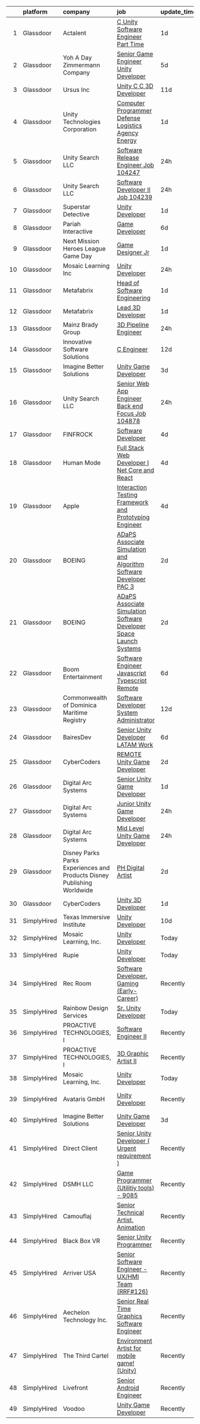 

|    | platform    | company                                                                  | job                                                                                                                                                                                                                                                                                                                                                                                                                                                                                                                                                                                                                                                                                                                                                                                                                                                                                                                                                                                                                                                                                                                                                                                                                                                                                                                                                                                                          | update_time   | location                |
|---:|:------------|:-------------------------------------------------------------------------|:-------------------------------------------------------------------------------------------------------------------------------------------------------------------------------------------------------------------------------------------------------------------------------------------------------------------------------------------------------------------------------------------------------------------------------------------------------------------------------------------------------------------------------------------------------------------------------------------------------------------------------------------------------------------------------------------------------------------------------------------------------------------------------------------------------------------------------------------------------------------------------------------------------------------------------------------------------------------------------------------------------------------------------------------------------------------------------------------------------------------------------------------------------------------------------------------------------------------------------------------------------------------------------------------------------------------------------------------------------------------------------------------------------------|:--------------|:------------------------|
|  1 | Glassdoor   | Actalent                                                                 | [C  Unity Software Engineer   Part Time](https://www.glassdoor.com/partner/jobListing.htm?pos=129&ao=1110586&s=58&guid=00000181421259c5a0ddb1b367629793&src=GD_JOB_AD&t=SR&vt=w&ea=1&cs=1_5d4583ae&cb=1654670908194&jobListingId=1007921869074&cpc=155EB9D5185558AF&jrtk=3-0-1g5114mfjq6ko801-1g5114mg23c2l000-7f5118ffdc1d070f--6NYlbfkN0ChYVx_I3yfZ_JDY3EFoivtqvi_stwnZ_kRt8Dowt_l_d1ydueao4NE-oUleRJ4yhiqxzpusuUBCvGmSH_drZMcX4S0F7Nuiv9K6Df8DV8sDrfkODBGKI4-as7FQsbkHgz1OK2u8ZCHPrGpTOa9y1-N1NpT_nu_1koUZsG7ac2N6cyxjkKx6JBn-Z61VU1aVxdh7tkOJhD7j3UAp5ZiUnblggSZG8AeA_QYaPlycadSznk2xs0njZFvVDXGK2SpICHeCElpfcZApZ2S8tyX7oilMpLy9bPuZ31UeNZ-8f5QRzQo8Id24cGDBi-vcRye0OvpFBSnSCXlYpP4od7uwBITQ573pHHQZLbAILNebcZEC-k_9k30GhH6rnHFxNF1IvUPgr58JHaPPmqjV6-vMhQ06c8DHCuU4TtI1I9h2KR7qHGNEAD2qGKZlpahO-lI6N36RTp0DSUxawN-tBVWOyCVoYd5HCapcN6Teq5Ss9lT-MfL6PzrFbzR7DDY6Tzp1s2XCFGRvs25Bf1Ti2LjH301sFpejRepZsARGbY-rBqCyjl6KuI_T4PLceFZh2n4yFEkog_e8OtIVM0NONM6jJX7m3WVsZr_F45IR5a2CbUhHL75cVn8cTuZJNXfY3p_bMY6xgaIsiwLgjZGRerDU6jDS3YaqpCSpnpUAkY3eQafMYU5b5W71-1surHoFqtElM-fDQAjjWJEISnjqFTHKGwySFaeakU8jzSDA3wKvZGRKMGJgEZPL_2QrTiSNqusBKvXcD63O1QGr7KZ-zHe1FWmqIFsVFXxGlobdfL1g3SEKIEHq8UIabh1lJO-kfDZs7AcThVBSJr_u_Wv6iP8f809f457PKdQU55Qu3N7QFL4NeWIM9TkjlfcqdZyLzKsVIL0ILaiZ-GnNtb_UaCWN6AyI_ZYg2l0CPByLLSR6Y-H5SUKqY_GVBoGpODovpvnjR2p-mIAHfWNG_Aox1Lh3BR2kqbPfOe7uEU%3D)                              | 1d            | Mobile, AL              |
|  2 | Glassdoor   | Yoh  A Day   Zimmermann Company                                          | [Senior Game Engineer  Unity Developer ](https://www.glassdoor.com/partner/jobListing.htm?pos=108&ao=1110586&s=58&guid=00000181421259c5a0ddb1b367629793&src=GD_JOB_AD&t=SR&vt=w&cs=1_33a046fd&cb=1654670908191&jobListingId=1007911978654&cpc=6E56E77887FF9985&jrtk=3-0-1g5114mfjq6ko801-1g5114mg23c2l000-6e7da3fd0706fd27--6NYlbfkN0Ae6Qmv8rNb3d5rEsMPL_plhvilYeiJERi7JqghURwQ9XIhdLOjSjG7egc3uUstyCQMVLuKvHlqFZ7aLhVle8lE4bsKY2FnP9HUAjwV-WV1gdmm4t4oUQJSmi_ghkyMiJokvQtYXK_rIqVk8CGpUgYh2-8HnTLgQEo4j6JR39obf7W5hZ4akVfAXKWzzuZnvwGMlzqNNajZeVAbqZ0jBGsS8PiHYXrnM4pSwiyyDYbpMyasaG2n5cUjz80DyrG21t9Vf-HtJ4f8hcHiPFyQ0yL96J2d8XjENMG-9VirjITaxxmfx8nI8kaM5Gp_KbvTcIljX32cBggSdOHxCtUMpNk0gSPz_QcTQdR5_JqnYu_qorWzQE6b4VXxcDMuh44IEwmL8Y4dm57RaXeDq7gk2lLM2WwrHRDbH1p9Jmh5tyeEhqfo9QovOmBWFdQQ7UDKLnAxybpLvWla2xiN0_3fqP0KB2qYApjPCWybO6CA3X2n-x1HvJCYnhzk)                                                                                                                                                                                                                                                                                                                                                                                                                                                                                                                                                 | 5d            | Dallas, TX              |
|  3 | Glassdoor   | Ursus  Inc                                                               | [Unity C C   3D Developer](https://www.glassdoor.com/partner/jobListing.htm?pos=121&ao=1110586&s=58&guid=00000181421259c5a0ddb1b367629793&src=GD_JOB_AD&t=SR&vt=w&ea=1&cs=1_d5ecbe81&cb=1654670908193&jobListingId=1007899085214&cpc=39A4E8CE329AB187&jrtk=3-0-1g5114mfjq6ko801-1g5114mg23c2l000-e94ba3e8f5e09dfd--6NYlbfkN0CT8vBT9H5mqECx2dfLV_FONLPDKpIRssxVwtj05Tmm4rA5I0VNOPdM1oYsK66ov5pDGOLJHGnDLBGJyQ1GPi5-bziv7MwQqUEBr1DOUreN8GzYgEC_gJlyWgSfTpdGPPjD4QSlY1HIR-NFpcoAXS27VgnrBDy-bqdhYISd3i7bD79cjzAdSEJN2VeD1TohrI3Kl6f4QCjwczBeNwLH492qEibsIYUqUqv1obeyjhm_U6tXQQQYMvB0oqKZB-4clx3_VDDAtfbIzk20XcGIijaVf1iB5mIjDtsGc4bWVqeZW3rlvCylL6PtwqdlxRLcC_tusSnNKVurm-c1d-GjwcYDbIZNJ-DYqS4hw0VrJlq6llBSDVc-Juf__BadU0uzlxcgotLz-PTagkCbRMooCz2tqROxSl77ccmnRe8YFBMa5JaGtHwi2RJKsPo6Q8-wOUWNO2badF__AL8lRiR1jB6wgrkY_tnA_IfOyPBP_kQClDgKaZIcToLlIpMYdYisb_eTg9vB_nWTWBZDzM12-AG14sL-Ir0bLG1yCI28qXbZRdWbsOmyCjqo04A4siufOR_ZtKxZ3w8QScC0uwPQn7egfROfU5Glmb6gozK-HcRzIyH6rvF2o9fR9rKcA8PO-n7pVE_8hJDTfTKJixKYBv_deCHADnHSf2HIxwUyRK6s3kzbWpPz7TYz1hzHjuu3WkozSCqrpMXb11l1sQBKhT0tEkcaO72FPCQiVirFb0u313fWF5Bpnl6S04WzpRGORtUd05kU3-SYS0RU4EM7XtoSzeEsyVKS2BHGP1bRGvKfrLVjch6gvwP77iQfhnvBU9kKCO0yF4rYILttEhetbjg3vXacGAajgfVQyvzKW_Py713ZIIYsZ3MM_D5k6Myb8dqadVRRVbW9VqWJIPtD0t4gXu8Ln5bu9vlLTGPxZaYayHTgs9rOQ7SLV56Zu7TBAkuABf7cu848UcvPZm8U-9sFNUzvLxyUW2L2JTlDarvGOdJ2CqOJ0Yypf-SMYex1XUk%3D)            | 11d           | Redmond, WA             |
|  4 | Glassdoor   | Unity Technologies Corporation                                           | [Computer Programmer  Defense Logistics Agency Energy](https://www.glassdoor.com/partner/jobListing.htm?pos=130&ao=1110586&s=58&guid=00000181421259c5a0ddb1b367629793&src=GD_JOB_AD&t=SR&vt=w&ea=1&cs=1_dae400c5&cb=1654670908195&jobListingId=1007921012337&cpc=6FC5BA77C9A4CD78&jrtk=3-0-1g5114mfjq6ko801-1g5114mg23c2l000-db6fac3495ab90e7--6NYlbfkN0CL7fMZDENYLRTE-Y5zmUl9KLcKGs8FJzcZWJkjWnxMqM3XbtsRo5YErIBXUtYUtVRLm25vvH3pht4kSTiZgj7pLG2OhAYap4OkGK_BYSA7wWAWmCxOxf5YKdbTrF3W6haGy519101nlUsX5IH9DZQWmaIUq-NmXNzRV_z-lHLsozDCuxnz8VlJy-MT3gE92f6hf_ffuf3exbFL6bIwOZ1oszk3u8Kb2ZmqFkNfSAJAZPcRNOAFdLPNQpc2sbx5eryyQVxctu5tnev0pcM7qjzzWYsDsT42ZNLZzt5a7afK6PBKlDlN5r7DXvRQebjWBI1X3-7mKtqrAZYlHIjk_9En-LR-FDnwj06qWNIhG8SmnntvZTRo-oLS-2Sdkiek72t2Y3MiBhdz7tkfqiP4Ygs-r9F-ntuKbL8KUUP4Vqb4SK3JDhXgDY8RW-9VcqunjUAj5ZlUYH3YrtU2VUfAFrWS3Xm8sFYSlmx1KfPal3b3uLl_RIV8FuUp6PRAd4sPTow%3D)                                                                                                                                                                                                                                                                                                                                                                                                                                                                                                                | 1d            | Fort Belvoir, VA        |
|  5 | Glassdoor   | Unity Search LLC                                                         | [Software Release Engineer  Job  104247 ](https://www.glassdoor.com/partner/jobListing.htm?pos=124&ao=1110586&s=58&guid=00000181421259c5a0ddb1b367629793&src=GD_JOB_AD&t=SR&vt=w&ea=1&cs=1_9dd02207&cb=1654670908194&jobListingId=1007924071383&cpc=036CEF58F9688075&jrtk=3-0-1g5114mfjq6ko801-1g5114mg23c2l000-cfbd5cf4e62e55ec--6NYlbfkN0DzX9bKA-nrYKWcjjPrcuzMuapzvcymFZrcZjn-rigyiwCvLsFqw7UEVU2Ly8MhJY-nZ8-D43dqbM2zHXa-kKQFiTtIhPWIKachaXrlz-zVmO_2FRK3ns4X-uZOUKwm2C6299w0DQuB8Th_u6IQIhxA02bJVE7tHKzo9iMdDhL8wDif9oP94DIiW0PCwE3qiPEFfRJr0YTGbRYMyRWzzn1xrXrwtVy41E3Nt6hKlfuU_pPBtIkHKCEhKM8LW8gmD3mC72Qj5R0w2fNdRJjZ_D4xf3wlDtgbFvWSsl1DrJ_2s3RVTniN8XQZXiG7pA8yyrD8vAQ_LyCVVUYSbC15Z7w14xbW9V5YaTjReEMEk3Wa9KqR0tYr7HFJs86NIBlDJUJAn2RhbXAdoUoV41IHizSn00C_apFmUaLQVevomEdcjXGh0xBi1AKmPJiK7pFMEbx_-eW2nnPWqYt3iL56CSANVeyIDpxKHtZJ-VpLSBKwsrMrCZkLnw-hBX-3yv2eelPEd7cf4VWIqA%3D%3D)                                                                                                                                                                                                                                                                                                                                                                                                                                                                                                               | 24h           | Dallas, TX              |
|  6 | Glassdoor   | Unity Search LLC                                                         | [Software Developer II  Job  104239 ](https://www.glassdoor.com/partner/jobListing.htm?pos=118&ao=1110586&s=58&guid=00000181421259c5a0ddb1b367629793&src=GD_JOB_AD&t=SR&vt=w&ea=1&cs=1_c745629a&cb=1654670908193&jobListingId=1007924074567&cpc=7E69D0A57279CD4B&jrtk=3-0-1g5114mfjq6ko801-1g5114mg23c2l000-3ea705104d716301--6NYlbfkN0DzX9bKA-nrYKWcjjPrcuzMuapzvcymFZrcZjn-rigyiwCvLsFqw7UERSIF12Y6OkTcraDhFA8RHoWLIsYSj2-a6Z31iawCeYaNw5ZTSn7A7eubOPFoQCZOZtSDonpwipFifIkb-8W0L6MC7Z_ozaA_6zp7w6xkq6D5ViPZOhsl0-2dsOTCCC6pXvl5Yd32v5RRaPk8482TYeyPCTU5-fKpogZX3esrqQJMR5nQq2PlrCPyNWSPAEOvO2Dm-u8xgY-WI86smpzNH_HUfiMtHrPYt9-xEUI2TYuF-w7LcVHLXDLLBWZtIkra8SVit9_foKR6iTM3Kw1TLbkQlkY3lywOjI6DN1ycI2Q7gvNNQ85oIPeRZsvCTN4OkDHyhBUWf37XrfKPbwA1hWU9KYw-yT5sMYDHR7i_3aHCDDFYGZLiPkXqsu2CUyn2OznSNUkaWMYi2zMMrO4XlnpOzm-hPgnhremYNcL-TUUMDSO2EUX043LWpfU8RPf3udIq9LyEg7h6ZUnco6kMHw%3D%3D)                                                                                                                                                                                                                                                                                                                                                                                                                                                                                                                   | 24h           | Dallas, TX              |
|  7 | Glassdoor   | Superstar Detective                                                      | [Unity Developer](https://www.glassdoor.com/partner/jobListing.htm?pos=105&ao=1110586&s=58&guid=00000181421259c5a0ddb1b367629793&src=GD_JOB_AD&t=SR&vt=w&ea=1&cs=1_cc3fe67f&cb=1654670908191&jobListingId=1007921527812&cpc=C17E88BEEFAF6676&jrtk=3-0-1g5114mfjq6ko801-1g5114mg23c2l000-428be37debb975d4--6NYlbfkN0BKgzQyzTF1Q9mOsR1amaS-juVGLjHt5Cdom-gEF9y-xeJJUKVdh3iJqINg1w74HhdONZeJ8EGUqLVVpPr0vD-wh9VTKRqniALMPnQ6fLVTouPWc4ybt5jhdYYYXaxGW8Q_EMkOajgEJOwDxQ8VB4MhyykNFPDYLNE7RaxXgxF4zPJ_gjXjvlJi18mYzYQav87l-Gq0-2ECjhBRZ0-JkgXQguMCWgbGPuQsYp6Oag3bn47wk_lPX5H3dneTD9UC3DW2FY-lYCq67g0G56G-BtgRejz19n9rHmUw2b9z3bxsrTxMx_ddt6qQQ4Y4VXC_1DUZyF8zOCGTxaYiyDM_4C_2j_jUU15wqj3uW8tISzTdv10_GOJl4y2vZj6Xaa6CGoXJy4UCez_Acb1dC0FHh32dJo9jZQvkoctevSDy8SKEVPMPIJNM0hrjAnC4iH3ihiQpEawdaR38CTcY1SKvVX6XBbNOaaZQfZ8EsyWphuASK-ohkPTxht5wvtNzIyyk-Af2a0Sy_SHMhA%3D%3D)                                                                                                                                                                                                                                                                                                                                                                                                                                                                                                                                       | 1d            | Plano, TX               |
|  8 | Glassdoor   | Pariah Interactive                                                       | [Game Developer](https://www.glassdoor.com/partner/jobListing.htm?pos=111&ao=1110586&s=58&guid=00000181421259c5a0ddb1b367629793&src=GD_JOB_AD&t=SR&vt=w&ea=1&cs=1_53a1f5d5&cb=1654670908192&jobListingId=1007910497616&cpc=555ADD10F5BC937C&jrtk=3-0-1g5114mfjq6ko801-1g5114mg23c2l000-4d2685c642961731--6NYlbfkN0BBGG9LMNqL16EzDx9S3nKk4b6IwprgSJginr0DZD_oW-LxatidhHjS4P3_5EjShmhzwsonSR2_V2F8JMWJbwjba8XWc5lwGNhNl4SNeOpHYBRFuSPhRIt78DK3aF4WVE-4y1fkn_xFbWj6yS-mZSJPHrU9M6MHJOf6odO2OrWxSU9hPiLT1c1Xr2svOeZ8ktvKndM-N5cJm6qZh91IhVWH8-gQXXCTbT5yXe3poyn-Xi9DyrRe9NO1PBwBL9TKmE3tHJIz6gZiKBforh7GV9Hutdzt_D1cW-MLlEThc9LzCU7DrMQEIiQuOEg1T64OhMrnJRdtH-STJNuD5ddDqHmetbhUw8ckEx-jEoOdsknfE_Lb_91wVuxuoPlor-CqF29_C92ieo6CEfkUfDvpgskg8GAJ0xv3qzXAItG87GmZfvv7EPWG2ALzK4cK0N_WhHwh7GtNZLzQSKux8blh0x0SZ3IvM9VdvdVuk1q8gfNc-SOcm_492UVIFuDIXjgIFPM%3D)                                                                                                                                                                                                                                                                                                                                                                                                                                                                                                                                                      | 6d            | Brooklyn, NY            |
|  9 | Glassdoor   | Next Mission   Heroes League Game Day                                    | [Game Designer Jr ](https://www.glassdoor.com/partner/jobListing.htm?pos=125&ao=1110586&s=58&guid=00000181421259c5a0ddb1b367629793&src=GD_JOB_AD&t=SR&vt=w&ea=1&cs=1_ad698bc9&cb=1654670908194&jobListingId=1007920746624&cpc=654405A9B1E0A9F5&jrtk=3-0-1g5114mfjq6ko801-1g5114mg23c2l000-6a82fd48254595a2--6NYlbfkN0C6WXeaFofeziwjgAk_WzS_ksMA-ggxWOTa0cH-edMgn0XLYmnksfcw2BHLabcaP_znheb0l9uIWzLlGMuj2hYjFkJeTjA9rHY65vDt_uykk4tNVs7hJlIBq7kz0r4kk6q3DUzyNrcbFxL1Nm1ONpCelk9tlrGcQTs9KbuFnD3WqScbeLiZzYwy6gGcrTdfnGYHLjdvrwsaRE2m_ru9mmiax3eF93g5orK4EIo1vY1RpAoMJ__BKEtxwTufiBuneb2zivKLKGYa5QaapqxdoW_YiFEUjEEAtNiLHwySX1j6IYCzqhBdFuuLlaWi0qLeNuek14R8Wmw2MylNoXLzPNzgPm3Ln6aSKLL9x8tqMw2yGqAeLrd_xuSlC_srhS4jZ7Mu2YNs2jbV4Tuccf4DEVU66Td_-8wW5XCrYmC66trGPlWgiYT0zhlWnWtfd3YMGH8PZR6K4RwW9WFHV0HAAaVaK3LGjUW6adVOgZwV7JAq3aQOqH4OTnmqUBpNCDLRXFw%3D)                                                                                                                                                                                                                                                                                                                                                                                                                                                                                                                                                   | 1d            | California              |
| 10 | Glassdoor   | Mosaic Learning  Inc                                                     | [Unity Developer](https://www.glassdoor.com/partner/jobListing.htm?pos=109&ao=1110586&s=58&guid=00000181421259c5a0ddb1b367629793&src=GD_JOB_AD&t=SR&vt=w&ea=1&cs=1_b91ec1d7&cb=1654670908192&jobListingId=1007923468324&cpc=6FC5BA77C9A4CD78&jrtk=3-0-1g5114mfjq6ko801-1g5114mg23c2l000-78950d26d1c0c0e6--6NYlbfkN0BrPeHrFMQVOEU3cJhS7IRk6FDr0fwccUOvJL73GNlbZ8-JPSCvV-Quwktd9yeFf385UcdU6FGKL0r4Uvg1q2ru0B-BDYNDEu5jcGpDD0s4hk0-2-JPukLbAFDGP_xsgvOqYC7v2sxPwjyC1vYCCW3rR8rnAK_ROQ2PMoJ2Rnjtv2dyoDbT89Ln6fden5c1nEB1Jcjt7JOMf6guoYriztpSzFUFLFddLN_V4pJRs0n9RDDodmhAK8S-wxYxwkOzCVtdX-tld8Q54E0KJD2dGaowwZm6QVBlK5IbuRpYRQoZQnvm77YoDoy4ZrP4xtxLtqhbhzZbuZWPDY14WvCJnBkqFpxDRLKjmOvd9DXFQZwR1JUH_H7TD5shIz3SnuZxVMFUWD-EJzVBINn4O94Bj72bqA9lhwErMJ56wlanbWhlcU0Rni5Nd9Q8mrq-FvBJIrYvadTl0GuzT_0E3hxisFxafWqTj5-nD1bY34cZpQrsmy89T_TGBuh7MVoPI7exaYg%3D)                                                                                                                                                                                                                                                                                                                                                                                                                                                                                                                                                     | 24h           | Remote                  |
| 11 | Glassdoor   | Metafabrix                                                               | [Head of Software Engineering](https://www.glassdoor.com/partner/jobListing.htm?pos=117&ao=1110586&s=58&guid=00000181421259c5a0ddb1b367629793&src=GD_JOB_AD&t=SR&vt=w&cs=1_9bcff598&cb=1654670908193&jobListingId=1007921464319&cpc=F1F9710DED3F09F8&jrtk=3-0-1g5114mfjq6ko801-1g5114mg23c2l000-38aef9502cc949f3--6NYlbfkN0B9-418cCXRzcGI1omC3v1wRgm_AezucpluatJafpVZg5tLBFTmiP1LYryusOQq5x4tbnpLUp2LsCSya7l15oR_97K2KWnuRBJYqDpEveHnIkr0JDApIqLDu4sVOH0JpfjTl44eEfe0UNS3nfvrn_17H1u01--vQnLtDyAojkueO6zAEHMSEj-lo8qrGP1AzAIxwvrj1XPkeay5Bots5TphRkdrW235YB0lnjErMgTjUsNPCbsjUNFucu6MI258K-KfIbRwqY21bPArlL2VOvf_-DzvnORnFHzNjduvPnBeG7pzj9rIMr4TcCI1LgYIrVPsOfP-dnnyviuJRasjFcScGLaXFJ-kKTf4AHONjuXIGXrOuKnz2HJBK5jQ-vpMoqWcajDx7gj5wgL-hZ6isjkWk5wtPV9hmCKlEg8Z7JWg-ePzKvsSC4DcmyZwAaDUm2OpNPOgZc1WhAF6GK1j2ASSBNyF2eB7AYqwrJAnlDlIdRSsnbyfj8v8y1mgJEvHf4BOvSYljKInuo79h4gyc3WIgYH0PYh6IB_-PFClYmmO6OYpnO8mrQ0CxT1tsdONsQ_HrMv26bHpn1CxEnJyN5AYaQOhQT1cgmhXH3NJyDUlYg%3D%3D)                                                                                                                                                                                                                                                                                                                                                                                                                               | 1d            | Remote                  |
| 12 | Glassdoor   | Metafabrix                                                               | [Lead 3D Developer](https://www.glassdoor.com/partner/jobListing.htm?pos=107&ao=1110586&s=58&guid=00000181421259c5a0ddb1b367629793&src=GD_JOB_AD&t=SR&vt=w&cs=1_963dc898&cb=1654670908191&jobListingId=1007921470273&cpc=3FC978A59470AFF6&jrtk=3-0-1g5114mfjq6ko801-1g5114mg23c2l000-8f23bbf1d05fed2d--6NYlbfkN0B9-418cCXRzcGI1omC3v1wRgm_AezucpluatJafpVZg5tLBFTmiP1LYryusOQq5x4tbnpLUp2LsG59pwuWUC47fHq5RB7KXgVyaHnq-GhPWDKQcdvABMSbzvSdxk1G8Goj8UGjqZ8iLP0z5d81L8ntsDplyGWLBw1AygSrWCoVn4dsI3nt7EbYbOCnwwTm71YJgQFrFoOniM77lykvhHvn3lf-hYUEoujEnu9lWoTlk3qaEWi7gcOryww-jaIIKy5tIUMtNjH1A65nKzxlzg3bSDNOof9l4dd4Qruy9DgqPq_tZXm1QEgLnYqM6L43NCJmNriJcpAvkivViP_srl_VPHulhVpAqkL6GJcc7VrgOdAoUb7dID8ho8le1jllrinGRIAPFOV0bSM8EzFuPh4xBZ6oBEyKaCbz9-4h_iK2W7aWVY2Q0tX45Go4nrcwLEXe-CKQRmsSe6ueEdmnXs-iGChPIHqmlTRCvq6Hi_7r6G0ZQLaKcs0tIiGSuF1Yp7OyPyY9p9S9NXmJ85-gAuoMYEGYHPxcsmhjGSI9b7XCvF1nCPXx471ZyqsYVgkQeA0nxcNqQcWm_4NdEpcfpI0WnMTiFTn5IswWdQ2fo2-LiA%3D%3D)                                                                                                                                                                                                                                                                                                                                                                                                                                          | 1d            | Remote                  |
| 13 | Glassdoor   | Mainz Brady Group                                                        | [3D Pipeline Engineer](https://www.glassdoor.com/partner/jobListing.htm?pos=106&ao=1110586&s=58&guid=00000181421259c5a0ddb1b367629793&src=GD_JOB_AD&t=SR&vt=w&ea=1&cs=1_18511dec&cb=1654670908191&jobListingId=1007924023769&cpc=3AA3C13EDDBAE8D2&jrtk=3-0-1g5114mfjq6ko801-1g5114mg23c2l000-19e69a8eea02e56c--6NYlbfkN0AmBvT8mmb9xI3Fj7UxKkF4Cq8RZh4Va6i5lMeIN2RcgGASh7aFhimwCXUNgOpzN1fbJ1oBdpr8KHMtR0CV7Zq2RullAxWIL3pE3BDWV59ENUqakRDszZixYKhBkXpnqpQvqe1fgrLdNWUtqdFStxCtFPy6Wabm9-W5fOxJtdZMS8_ygq6xyQ55hH7eNBwfvRpUJlRS5oDRnJ0cgGdAhNDYKFHMwLI3j4-M8d3ezjOmdTo9eFjYeFHWAmykRPhcHugPV9_TfvETBJKCcfDl4XjuQsuWACmxfBXB7HtPeUpPQom2w27tMddIKqUr6n70zuLFws8LLeSyNBUxLGv6DSpnUw5zPQqBgNDtZL4h97X8lT4BA_TENhxB0gtSN-1HqN7f13kqXH_hHa44-WhF2mT_Nyd2YaAHrpkvwd_Roj25D97Aqc3aNEHl18hurqs2UdWxqcmxYtTlVU8aWmHfBA9HgbsYn9E2xtRbVwVUTv1iYqysPdwc-z2X5AOtwjGc7XaD83VpfUqZnpcSLcM75Sgld26Gm5UUp-8%3D)                                                                                                                                                                                                                                                                                                                                                                                                                                                                                                                | 24h           | Remote                  |
| 14 | Glassdoor   | Innovative Software Solutions                                            | [C  Engineer](https://www.glassdoor.com/partner/jobListing.htm?pos=123&ao=1110586&s=58&guid=00000181421259c5a0ddb1b367629793&src=GD_JOB_AD&t=SR&vt=w&ea=1&cs=1_b98babc0&cb=1654670908194&jobListingId=1007894985675&cpc=FB7E4A1762AE5BEC&jrtk=3-0-1g5114mfjq6ko801-1g5114mg23c2l000-36aa28761236e205--6NYlbfkN0Ak3SVYr8xpAGolZniAKN1XBMJ5HgTaQTDf0rygDMM6s18f0usHeJxHslG1z8068wGYLJvIRelgsnTGUem3TcR1gDuGKTpglfYhfR3l3lSxO7LJOYuSDZkAMw9hje7qI818ouAq8LlIaltFokAKZozonr-n1n4gIynkF4tIgVA9r--881f_TPF9OH0wfT62TnBvAnQlbCKgyevk7AJz8Gk4Ci5WtCVDb-qKEZNTvuUWvARaK-Z3Wqe9BtQC-lsafiHAQnzhr4HrXr5M4MmYnpufOIWNG6qL2W7YY4idB99V157Pi8iPTyDjW1cQM3hTFwDfGNnImMkn4a5bt4M49zPdsGFDCBdgdeShG6Kp67l3KvNqRgpCKp5Lzz-7clzW2A8L_8LU9IkALvp3Vu9l9RqLyogXp6GpaBBW67O4_OqJn9hZCYhyxYSmPgyWc9pJqhWCw3LZuTeZ_HOGYqlIL7Xbr-Z13nqWTgsQPfseK70vt0vDu0REI8m4)                                                                                                                                                                                                                                                                                                                                                                                                                                                                                                                                                                       | 12d           | Remote                  |
| 15 | Glassdoor   | Imagine Better Solutions                                                 | [Unity Game Developer](https://www.glassdoor.com/partner/jobListing.htm?pos=112&ao=1110586&s=58&guid=00000181421259c5a0ddb1b367629793&src=GD_JOB_AD&t=SR&vt=w&ea=1&cs=1_a0404d7c&cb=1654670908192&jobListingId=1007917427508&cpc=59DEFF8D475298C3&jrtk=3-0-1g5114mfjq6ko801-1g5114mg23c2l000-c2d1346d0428e990--6NYlbfkN0CsW0yOOErrPaG5tr-BFqe8u61UuAK-0wTtTOw4Wd_TPaVkpTFAq4wYHL5CuwYocxIHQukWmjnPiUuHNhhzRQDYJxwfLWdULrRk90Ud-QFiebCDweya13hNyUTHIPGfVfamhbvLEGpIJasN77SyK9LyQUkTHrNjVHIqqTkoX0ArISvgSkjxqw25LR51FLLtctfBVP9ZyAI7frHo9BCe5J0SxghyD70fFUjykdoCb4DUt0xMMNI0lw2-JJtxZnZprxRUHU_-_pZSDkQG5TQqRz1DnK1KpQ_fDPVAZKo-spfFuwfpY2IxX-_PNS5f19UxtcxutRq2rNGr5Ij4mGKOjoWHZG818Wso0k7v-QUIyxtavqeIAYUBBsNyRxwbfBzs9XaClLWohe63jbmzDIIAclflTdZ9jolHt3QGR3961zkdikqO-UyZHq6FMqOQl_7qVKYWYvhui3kSGBGfE9kJTh94l9WaoiaZOGQjGn-y_b_jvjxKlwHvWccl3c8btXwaW2s%3D)                                                                                                                                                                                                                                                                                                                                                                                                                                                                                                                                                | 3d            | Remote                  |
| 16 | Glassdoor   | Unity Search LLC                                                         | [Senior Web App Engineer   Back end Focus  Job  104878 ](https://www.glassdoor.com/partner/jobListing.htm?pos=120&ao=1110586&s=58&guid=00000181421259c5a0ddb1b367629793&src=GD_JOB_AD&t=SR&vt=w&ea=1&cs=1_27459ebd&cb=1654670908193&jobListingId=1007924111731&cpc=21001CD36CB5FE0E&jrtk=3-0-1g5114mfjq6ko801-1g5114mg23c2l000-d2831bff367ed38b--6NYlbfkN0DzX9bKA-nrYKWcjjPrcuzMuapzvcymFZrcZjn-rigyiwCvLsFqw7UES7S2Nxof5Ta4acj971Wsqh9_a5u0IHAKKY5WDZ752WRe7fWy5Y65I5PrVUyxcIdWMyofTtgCUls7WE2Bq5PwGXRyxiIWqmAo45NcOfbrYE1pQy2wzhf3UZdnsxxCWDXL_LZqq6drtcaxDws_emqKQGHVQc4iqioLBWVmsTDfbus5cbB1IUdjeF6vXBIG14bzcShm_NLw4BLJYr4O8WoZ9l3D3S79F4sxDAZCHakNozW5IZk6ZNfcisSq6rB0gxLQ5pzhkQof0ye3fKRSj2a0Uvea_y6zmDARzGa1bHlf4ifNWy7GNtxE5VnSdgp4TQtlFdzzKihiHBUUEcCO4V4G8lz8jVy_hDxQoDVPxVI1aH5f_MyY7169A6lRmOF1umMm-y9jsr4DEBW-zvuC-6QaSCYBT2juDw2zN3OpkfMflpP3IhHyyZOmtCaTSwU8eeruCUf4ouWZAjUubzL3NPVbP6pSC7Y6fuA_)                                                                                                                                                                                                                                                                                                                                                                                                                                                                                            | 24h           | Remote                  |
| 17 | Glassdoor   | FINFROCK                                                                 | [Software Developer](https://www.glassdoor.com/partner/jobListing.htm?pos=110&ao=1110586&s=58&guid=00000181421259c5a0ddb1b367629793&src=GD_JOB_AD&t=SR&vt=w&ea=1&cs=1_0a4214a9&cb=1654670908192&jobListingId=1007915939256&cpc=B63DE67CBF13A213&jrtk=3-0-1g5114mfjq6ko801-1g5114mg23c2l000-1cd8cc764be7a5c0--6NYlbfkN0C3s6SQssVyjM0TBjXC5cY90NsFTu6k7iXDnyh6Xjam_YN7XQxmbM10FTkIBffx5sr6xSNuLsw3fTJOor70f4_jnZ6M5NSozn_Wojce9YrZ8YC-oaDV3OGpSK2nfYS1ZojVWmbQ9GHWuZ8nXqmrWGyW2CUdDHwUft3dIQvdU5QzOdrnWt8GakXrhZub1oj03S3UB_8YzL6W71S_zf7aobndYO9z5bmcpJbtu4PpPfn3ZY1unrw7VbYLHKnbIzxZSbRp-yAkUKNTBwHJdN8RsotdqU4TR5PDcovpL2s7nLj5QkQ46EJm2SoZrPaWl8HoZeK98nYRKMu5TsTmppxbiJTQ8pkHJFMn5305QjjUa7bDHR9QKds7JPyW79LVJZZnqmauMGCbJRS8m8WBs-SdJExHO6R3FWj18JB2tCa82V_-CB0k04TMHUVPd7Y2sKqrhYSEoOr1oJ6pv5lRTAWpyD4f97o4eOuv3jZ8WAJTOZDvonum2ooJb3fdeQjueYJ6v46Ng-h1V0lOOg%3D%3D)                                                                                                                                                                                                                                                                                                                                                                                                                                                                                                                                    | 4d            | Apopka, FL              |
| 18 | Glassdoor   | Human Mode                                                               | [Full Stack Web Developer I    Net Core and React](https://www.glassdoor.com/partner/jobListing.htm?pos=113&ao=1110586&s=58&guid=00000181421259c5a0ddb1b367629793&src=GD_JOB_AD&t=SR&vt=w&ea=1&cs=1_bc5592cc&cb=1654670908192&jobListingId=1007916665957&cpc=D39918EEEC7506B0&jrtk=3-0-1g5114mfjq6ko801-1g5114mg23c2l000-4314ae22d54a2fb7--6NYlbfkN0AWI10otqKD-A0Wh6Q7TMjw2960Y2xRuaEmRmoMEyKyvoGFYbOFCZc40c_O4S7rdrzgh6ImWYWYQCrObAdE0tD3AipiG0qKUsgGfCagp5wXGMz-Ay9kolW5O7PX-xF1YOuHwA7a09Fk7uIUWplal5bPcaH5dqAol5ugbOjVwKQGLKsL4DVApJa7oUumWvxy8640p1g9y3HTKN69s73TYZBjC_sfAgc6uBE_BqgOTffzDMqF9TgoKSJyGlLt_Hqn7cROY_YstZavQooD_DfUMv8obXooCm9_VlMmrmTpIXNBXvPcgn25EvzArcG57X58lnP7lMCbeDhZSW1629LcYoOn7zi3FnqF8tfiYxEzVpZRE2i93-hUhDSjZ6gSkIHV8JPZ9yIbC3FaALK51YzsulzfQM8MsZ1nDcSwDxLMO11ZOeQbDXz9cYlaJFCK-jiY7PkMb6X5ThzmNSS4GdOipoD5QS1XLRrQxBQx31Pu3kE1vAPw2DGhFHpcqZhFuqCnee8aCukQRjNxhQ%3D%3D)                                                                                                                                                                                                                                                                                                                                                                                                                                                                                                      | 4d            | Oklahoma City, OK       |
| 19 | Glassdoor   | Apple                                                                    | [Interaction Testing Framework and Prototyping Engineer](https://www.glassdoor.com/partner/jobListing.htm?pos=128&ao=1110586&s=58&guid=00000181421259c5a0ddb1b367629793&src=GD_JOB_AD&t=SR&vt=w&cs=1_b430a264&cb=1654670908194&jobListingId=1007917016040&cpc=F41FEAB56D215062&jrtk=3-0-1g5114mfjq6ko801-1g5114mg23c2l000-5f531751fe2d0296--6NYlbfkN0BvKrLyj5gPmtZO9T8euul8TCxuuKNOtzRJOomxnwSEodTz2Bc-sPZlO_uSwsktAegDR1oWscXc6x02qIBiZU4WRkf9-eiDr0lusj25DqM6OszRJfTYAOTu6J8CX0frQu1GdJGzxewx-86iosV1Z654IKS4uhXZqLvlePEU5T3VrEQ7TjjW6LBg5uox0SxE-Gx3pB1Pg7GcTpZCkz3kf41uDg5c6YivFb4gz-2XwZ8Y-nDb1Tky47Lg75-k8DAVODUHNa_5Nn_lrn5QLdwg_kw5HWnPgGTUw92PS-3d6zRGf2BUbHFmEYJaoQeLcgOQGgA4rQvXAB8Y--tq5AGynaj2PermBWQIwjprFAmodtPsV9hvcJG5SOnU_fgdW5cvQ3k_-ktslPIKGFljRVN73s9M6-1hq_N-KtYE0WITw218IDd-kqS0DOvUBAQacqMRbn1023Ox2jfiUDb5NO3Kb1RokR5Uv2Qy8AewHqZbdW44GAff9vIf1_fCRkUYbUE2MUdusoF2CeF7vL0fz4980St4SRscKEjVse7Y_ZkAZIBzqZV94W6QkWS4PdIGIY3b_2wKQVa6432UapERORYCARyHgi-SW6-wBWwlHOzAPdguBy2oNVELjskd2OBWHrvznCx5araT1_MnWKYvqGTE5w9Bf-JHx0zdVyrCWv4y45b2RaBHDavWsFi6SRxA22kJknPR-3jHWG1uk-NWKy_hF2lvtrBHUDF_hrvq-LpnOlH3cVExAuTJrJtJ_D3gY4ddtDuE0hwWksYJTJPTuATbIR9D0ZUkjS22pmaoTSFpPBkROmb80ob7sNW7h_tGpRy52FmfprI5OHQ1dx14PpSRXp-WacUMb8OKszfpjfqaDKe9JQrVVxAVXPcbIxL3Flxzenbrw7uSkcTCcBoeZXA2YquYwvdXaIrXahhRFP_BGiAjvX5v_oUyb9YmVp1e4XhFRE-g-_f8pvVmHlPu14cdOIvmri0I7NwEIYrDtviEHu4Bs5j-DYwkJwqH) | 4d            | Cupertino, CA           |
| 20 | Glassdoor   | BOEING                                                                   | [ADaPS Associate Simulation and Algorithm Software Developer   PAC 3](https://www.glassdoor.com/partner/jobListing.htm?pos=115&ao=1110586&s=58&guid=00000181421259c5a0ddb1b367629793&src=GD_JOB_AD&t=SR&vt=w&cs=1_f132a5d1&cb=1654670908192&jobListingId=1007919531966&cpc=61E17551093C17CB&jrtk=3-0-1g5114mfjq6ko801-1g5114mg23c2l000-58adb6b3d9376104--6NYlbfkN0BddK4H-tsabPiX3BvkwhvbvP4OkLNzlRX6egXJy9Hb11ERhvpR4KXHiUHMcjBK8m2q7_btt-L-lDcm0fsl8HAiM1HvdmT2epXrTxplrzbWgcZOaiZ8kTTKeiUDLaeOon582MlmXylZ84dJpgPl1RTwmLbE4_sSqD4oCewDSEyanxScuVIArUIN9MWiGaKX8-ucbF7_kCqyJHxiHGGNww6XZ5lRCREV3LVeiTXe7B1ysI9InF-B1qiTIzfh05KcnqWbqq7Gp5bApCCdmaR6C8Q-U3FP3pdnXQYdGlJxtb4H9g97W2upuwTj8P6YStkSCoTp2Lck6mLGsP2U0i0IA19djxYHUtG1gRw4YrziVWmaHBnWzL-LUI2bmBKG2ul0xyiUPEpm1-qBIRXh7C_pMcwsVSvDu9s7ok5KugKRT6aGa3StJEMu76u7kLq0AXohieU%3D)                                                                                                                                                                                                                                                                                                                                                                                                                                                                                                                                                                      | 2d            | Huntsville, AL          |
| 21 | Glassdoor   | BOEING                                                                   | [ADaPS Associate Simulation Software Developer   Space   Launch Systems](https://www.glassdoor.com/partner/jobListing.htm?pos=116&ao=1110586&s=58&guid=00000181421259c5a0ddb1b367629793&src=GD_JOB_AD&t=SR&vt=w&cs=1_85f85471&cb=1654670908192&jobListingId=1007919531995&cpc=2187E14FC6F1B769&jrtk=3-0-1g5114mfjq6ko801-1g5114mg23c2l000-9e2c1b9c46102d02--6NYlbfkN0BddK4H-tsabPiX3BvkwhvbvP4OkLNzlRX6egXJy9Hb11ERhvpR4KXHiUHMcjBK8m2q7_btt-L-lLPlnWx5nbtOWZ6tqz_QfO9qA_8snWETS7YkmCzCZk21CurNYL7alQRdOV4znqYysse2jseRku4cd-rtM2MN0y1CNIXMGbfAykwEeTWFyR9NXvXE8-36PRpXfH7c-L06Xn9L00PQA1b0f3wYr_NFKx98bvq8FiDu9tTK4fNJ1kBjW69hk4QXlU1WOr97sUM_3J6yCwxTnajtyGKIqpZ0OuF5HNaJN8MCpysQ2WZzu_KEw6eQIhWXiimoYgprqKy7Hqse9rc-ZtJEsC5Cpj_Bs7qkKNHzko_dK4GJSdF3Ww-eGOjU3MoagTLM-bJcqEZ8MGskDzMn80CJBmqWkqA3ZbLWb3DjbUhWQGOv4PUN4Z0vJFGJn4Gr23Y%3D)                                                                                                                                                                                                                                                                                                                                                                                                                                                                                                                                                                   | 2d            | Huntsville, AL          |
| 22 | Glassdoor   | Boom Entertainment                                                       | [Software Engineer   Javascript   Typescript   Remote](https://www.glassdoor.com/partner/jobListing.htm?pos=119&ao=1110586&s=58&guid=00000181421259c5a0ddb1b367629793&src=GD_JOB_AD&t=SR&vt=w&cs=1_82dd6adc&cb=1654670908193&jobListingId=1007910114200&cpc=AF770993EC679D41&jrtk=3-0-1g5114mfjq6ko801-1g5114mg23c2l000-9b136a28b569ef77--6NYlbfkN0ALEJiboVHAlQP_0x4wwqprg0iVifP72Mr-d5262RMIPWoYYKneUHNvZpqyo5AO2RGZuEClONnk85L5XWAae-8lzWJzS0vqA4_gBMbzAvUlihNbe1ZrA53VuyRtEjfJH72BOtZk48S-BexzmVj_j8fYzagFfVNrTGv7zEf5jLeDtoQX3fJIOnuvGyDJu31i4h4lEHhVVYDLhfbMzpz1WkARbjuH7BuOtfn3Yw25laalE09h7nePy-o_giCQnVe3lEFEbyL94Eg71xmkk0_Tu3ToT55F3saAzr0q1YtvgFKq2bw5tuwth8_ET5SN0kcCqus8M2yncHt8f5VN0-vauVYHGSlm68Tl6z0mnwl60sCbHhbV8bIeicOggn3Z-RiItan7uOu6TP-Uk0v5as6hAeDT9i82lifU0uvD_gWuvll_L_KvFDgBmElYKKR06poZWWWIbNfG131LKA%3D%3D)                                                                                                                                                                                                                                                                                                                                                                                                                                                                                                                                                                       | 6d            | Remote                  |
| 23 | Glassdoor   | Commonwealth of Dominica Maritime Registry                               | [Software Developer System Administrator](https://www.glassdoor.com/partner/jobListing.htm?pos=103&ao=1110586&s=58&guid=00000181421259c5a0ddb1b367629793&src=GD_JOB_AD&t=SR&vt=w&ea=1&cs=1_159c873e&cb=1654670908191&jobListingId=1007895541601&cpc=2611C548DCCEA1FF&jrtk=3-0-1g5114mfjq6ko801-1g5114mg23c2l000-d38d22800ad2354b--6NYlbfkN0BdDHiSlq2TKVYTvK036ioTcRDjelCKzvFOpLFiF--0iclsk7W_aEAp96W-52RDhlrP56bccnuytX0NfH7jqw5K3GOG26hBRl9fOQD_cgtTA1mA6hW7BIymkmuMYO08IZ5G_P7UVuyklelPItdASnl6jEltgZsSweOTHxk96QCea3CjImbcWSvLFyK5qDhHDAZSnWeVGTRfgrNURK5bWS5D-qyKegWslPp5A_NXlsXRXypqwRwVjgK-a-5gRWuQEDp5STSjLSDlKwyHhGXkZA5ge9hgN6i599Rd54vnfbtkm2LYd3Ozyx9Lz5aF_FOkwfdJgGwDfC5YOxKcbgY7R1A1_TpMptU5pB2-oWQqhWp4oAkaCicP_HCfQPR7jLH2HwgTmq7UJAu7GgfNik3C531meXeIVK2pnebtZ76AVaW2xAG3yChC6frKBo4_n_XSNvZxKx5vbFMkRxw-ZlGMpazv0SCzrTdNbvzL3NSuaC3KFYHXagNHMxkdmYEL7aTjEQ3-UxwW5SI1xq9pTYKqaEpMVaUtICO9ndw%3D)                                                                                                                                                                                                                                                                                                                                                                                                                                                                                             | 12d           | Fairhaven, MA           |
| 24 | Glassdoor   | BairesDev                                                                | [Senior Unity Developer  LATAM  Work](https://www.glassdoor.com/partner/jobListing.htm?pos=114&ao=1110586&s=58&guid=00000181421259c5a0ddb1b367629793&src=GD_JOB_AD&t=SR&vt=w&cs=1_f75007b6&cb=1654670908192&jobListingId=1007909598042&cpc=AC285F3A3ECA6BB0&jrtk=3-0-1g5114mfjq6ko801-1g5114mg23c2l000-1cf08de7a6090fe4--6NYlbfkN0BfEGkshao4EhrCCf7LYqKO8VNtf9vkQrewuI3DmTR_-FNjQOZq6FDCm1wcPTrdsPfGE-gNHWD7afn7fO2xpDlL7VsoX6KhU8P_Vitdah9wbX0eLXhKf7RXmEs0SGaHZc1wVCPpSOib9HNIROqubLYGIbrWIoEwoGmxkckc2SqGWCVByrS3zCvhayOk3TJEb2rfpLBjpMhqbD3xGSk0YaSM3UQzKqUMcnzkf8H8ygjxYgPBm2RBrN7txwBZ0SnEidsmPC5P1jk7eBr8h2wqHQHxKhRHP2AxlkHn132vSdRbAqqhGtfSvvZClJJdFOgisq0apajHwdUHNn6bdsnSWqIlI3MSDqhaOztDyjIxAxW6gtZS5QBcekQT00ArCam7jNZW7cEIqZuHAlkPgCwXCtOGklrC4fCzS0gXQb7hdm_Px5jKYgZqrhbF9YZ1Fbe1Hhb3bWWPDTqkWe04yzh957eEihD6rVXZrpejnYFChQ4Hf3BjDDJqnwKdibZgBaGSK8IWn-rlsd4qiP57LFtXjm7-d-oGjN7PS4kHtViW3ozto86X-jXs_rZircDT_yzrKGlRU9NEz4NcxZXpxKmdlQ-A)                                                                                                                                                                                                                                                                                                                                                                                                                                                    | 6d            | Colon, PA               |
| 25 | Glassdoor   | CyberCoders                                                              | [REMOTE Unity Game Developer](https://www.glassdoor.com/partner/jobListing.htm?pos=122&ao=1110586&s=58&guid=00000181421259c5a0ddb1b367629793&src=GD_JOB_AD&t=SR&vt=w&ea=1&cs=1_e76d6273&cb=1654670908193&jobListingId=1007918403650&cpc=A65DF3A704A48F9B&jrtk=3-0-1g5114mfjq6ko801-1g5114mg23c2l000-0edc48eb9cf32b68--6NYlbfkN0CpFJQzrgRR8WqXWK1qKKEqALWJw739KlKqr2H-MSI4eoBlI4EFrmor2FYZMP3muM2bw0ZwD-Avd8E9p-k666QpnAsSL1-l6fhLB8wwmFMuCcUbjn0n_zzu9KQcBltXcWRZkjgWFKO-9q8FlLlx-4nTo95TXuHi2LbjE8CfDA1UGvmfxG34ULHN_m5vo4X4LH_KnDfPQG9eDoQIPbyJGnjyHJBpTkWqfp3Od_q7beRMRK6JCV9yKya-9xrd6iKHC_YMcYz0pDTpPie3OD6MLE3swr4F0YDRy8YVi9PfEPUPArZaph9RPeb1ih28C5uRZt9OpdTTujt7COGgMoehRdApq6INNNllhFl5ncRzqb5J2srehOenxbSYeHOB8VwaLomT2p0SOk_sZ4jAJSe4MCs2IOeNXYiDQxjoTxyAlpgjeykpiOBm2IhIf8kUSEPZusqSqEu1vqOmLPiAseVo2qor0zxUS-JHzKEpDYXYVbenirAkVeYAoX1kCQ17SPNcFDLMsTLzJPL3E7637JXu-FiWu05QpLDhbLMtOgARaPRag2rChUbzawjTVWyvwhC6B6A8hjzQwFrF59NmQrYiP_5tpX-rsMS5Wuy0zAJD0u1Gk-x_ijMgU6PZvChfrZHPHfcFbvCTGrZ76MInUHNwX4-hLYFzFwTI9aPzOjN88FOcQzYVM1e9JjaLeB2dDVBBXaOo6Iq2L5FXyPNCmrnELxOv_-0wXAdti7SbF3xtbNH39k4ytTfwdW7MwlCHJPxMkX5xkikr9IzR958DWnF8hh2nq9RFv3rkFB5jzPSdOh3-PENBBT8kg2kGJcmgwU2fEE-GsZqiKvUv7og-5JhWNDBsi-55Xyw8JPFDI4yyPbsBpYPEM3Z5dBP4eqnzbSW0aJCOViZG2nUJlY4AAZXe3IZzzdyjeYzxf8OMMZ8TZ0tGtavNKPAmiilXd_OuyYbsBb3JlCkjmdbAkXyyMy47sY2wlUaPKkh-7uvNXUOKtaN7SGWOubXAFsuRfx3beUgdmg0%3D)         | 2d            | Salt Lake City, UT      |
| 26 | Glassdoor   | Digital Arc Systems                                                      | [Senior Unity Game Developer](https://www.glassdoor.com/partner/jobListing.htm?pos=101&ao=1110586&s=58&guid=00000181421259c5a0ddb1b367629793&src=GD_JOB_AD&t=SR&vt=w&ea=1&cs=1_d765b08e&cb=1654670908190&jobListingId=1007920870934&cpc=DB9C765A2BD84098&jrtk=3-0-1g5114mfjq6ko801-1g5114mg23c2l000-b9dcf1b568c68242--6NYlbfkN0BKgzQyzTF1Q9mOsR1amaS-juVGLjHt5Cdom-gEF9y-xeJJUKVdh3iJSE7sj1fx3OTAdzghW2rB9vE1haH3sbA6-_dZVPdIaoKXsZCr3s2A1ypsjsmNkTfyBcHPYFu9b8j0ZyRz14nxr1fq9hVCm4ld25F38Qb_bWinFLABddfjHhIPV5nmjRvvtatIjlRdJUQI_tTZYw7xR-nYh5EwG2HJhWtK1FPYl1a8uHhQtvGukgPqngRiKUQIOCVfE63IJFYJRmaN6qswl-wOrhFtrecSPpupddOxirjJWVLI2poDU_le83U9hsdJDfWqV2Va-pzux5KbnWK3OWoUVRCcmUfZVfZYmouadTAyYdsvyk-qT_z_NGXHGWf_3ythWJYiDUbygLba-vC-4gIitrHKTd1rpJfRYT7QAvo2ciSR8MusfNKF5Jg08nFcMzGfL3BcRamiD35Z6AHff85cikf4jzVzasKuDaTfsn3xXEElhBjnPM61f8a784FnXe3PS498RVOM5G9bnlA9JQ%3D%3D)                                                                                                                                                                                                                                                                                                                                                                                                                                                                                                                           | 1d            | Pittsburgh, PA          |
| 27 | Glassdoor   | Digital Arc Systems                                                      | [Junior Unity Game Developer](https://www.glassdoor.com/partner/jobListing.htm?pos=102&ao=1110586&s=58&guid=00000181421259c5a0ddb1b367629793&src=GD_JOB_AD&t=SR&vt=w&ea=1&cs=1_71654138&cb=1654670908191&jobListingId=1007923397716&cpc=48866614B099111A&jrtk=3-0-1g5114mfjq6ko801-1g5114mg23c2l000-14215c534c961543--6NYlbfkN0BKgzQyzTF1Q9mOsR1amaS-juVGLjHt5Cdom-gEF9y-xeJJUKVdh3iJjirDircBBKSI5iJUHa0PolSlj6i8y7QI8ZOlTc1R5yQ5xQZYb2saxScI5pfgctmq1GWOuIOu7luWtcIou_b99wrAexcmm2Uj_m06N_ieSNBCnAB-LTlD92Tz_NRRs2diiObuJE6SLdiuv1px3p_S-u86WZkzXG3pcU3L7d3bqRFc5NdTb-rusgQCWAxdNPax1fYU0FMK1JuCwfd8U4CxvWF_iPAxhnVO2OnILJB-j1Moxm3p6qt_y0_YcSQXssYUcIFud1U7TCCr4thb88tvy0ZwLACVdBcnWaxZD5fmH43GBLvbI3QMfGJ4CQ_mD2xwmzSyl7WRPYuzf3-hBxdYJwAEthiT4b7kVbZQllw3qImKWh6WhQRjIgx7fCU2sHqGe-aWnRhBsfMKgCcP9C9rctjo9RmXZZc1-zPbJxUQ2xOs6jH6q9HnMirs90uCnTvQ2Vx42XUxQY3m817Ee1dCKQ%3D%3D)                                                                                                                                                                                                                                                                                                                                                                                                                                                                                                                           | 24h           | Pittsburgh, PA          |
| 28 | Glassdoor   | Digital Arc Systems                                                      | [Mid Level Unity Game Developer](https://www.glassdoor.com/partner/jobListing.htm?pos=104&ao=1110586&s=58&guid=00000181421259c5a0ddb1b367629793&src=GD_JOB_AD&t=SR&vt=w&ea=1&cs=1_a241bf7b&cb=1654670908191&jobListingId=1007923414564&cpc=A615028083C8ED4B&jrtk=3-0-1g5114mfjq6ko801-1g5114mg23c2l000-5bbff25c20dc49fd--6NYlbfkN0BKgzQyzTF1Q9mOsR1amaS-juVGLjHt5Cdom-gEF9y-xeJJUKVdh3iJOWmIv7rBeiemaoO3RU2VpK-ZRE48GAvBS9W-Rv4dl4d1FhjFLexn2k4yR4XAdhp_zSERE7F6SLqHyAKsVFrHqgBWmoSd5WJYzzcaUbZj3Lw3a-z6ycsFcUHLvS5f49maLn9fjGxORjV4sDlPWa5QUtEAXwxBav_k_rB8jFCyFU8W55HHUxWbwHOcydwQBcc8aoCJWLzFUblNHv7ozvsM-4yInWkY_dRrkChBpErHXSfLUugAJoax494nr_kLI45L0YzbhOhVs4TUObSK6A1UdtNNqPMYpKqlyeEv9r7V2nH4TPNBBs7yJup4w6nxsxiSPmJAvh85HAwnzvsultgsKll5u6L4QaApXCAARV5UrjuSObRS7Fx5nPxkKWdmJav5g_qHRLsTnJSsuAQaOpoebpiMo4hqTK_mrcbOZuBCMLb3rK-6yPARcbfZ0NJxNy-I9ylcHkklazvXiZ8TJG-XFQ%3D%3D)                                                                                                                                                                                                                                                                                                                                                                                                                                                                                                                        | 24h           | Pittsburgh, PA          |
| 29 | Glassdoor   | Disney Parks Parks  Experiences and Products Disney Publishing Worldwide | [PH  Digital Artist](https://www.glassdoor.com/partner/jobListing.htm?pos=127&ao=1110586&s=58&guid=00000181421259c5a0ddb1b367629793&src=GD_JOB_AD&t=SR&vt=w&cs=1_c28e1d9f&cb=1654670908194&jobListingId=1007919228643&cpc=9DC6E4D8324653EE&jrtk=3-0-1g5114mfjq6ko801-1g5114mg23c2l000-ef73858280fa2e7b--6NYlbfkN0DAFTyt7pbDCC2JPO79CSdi1dIb81yjczP5qsKcZIxgiYm3-7g-689UDqHItQTwke95iZ56NJfW0QxiGzt-qFMlYXJL8TcaXH3rSacni8G9p3LgLkyzVN02G5qwRmI64iO1elejtDw1x_5e8Bm2tKusaXodHmsXcvxKPoxxIY8YttcIuqELmpeZsgOfRYgBozm2cE3PakuURBgTa9XUL9FCrH-i8V9SGzgTJ9zRRhbUXgmNtxh4rVphDa9m5HAlN3hH1A44n4zR5ZeQ72gViBq1iNNB0ktFm-1Rg5v88Ikz2XdHoHu5R1kUMxLmL3XK2YUx6IVcDd97EOs0q8ARraYgvGKc5d_Juse22z4-FGw4__AhYzTXlWz4OOjIvm0VCoG4B_zj1vDS4glOBGZhqCd2rFicmN-minmgAF-JOmMuNrgR1gUxdp_x)                                                                                                                                                                                                                                                                                                                                                                                                                                                                                                                                                                                                                                     | 2d            | Beverly Hills, CA       |
| 30 | Glassdoor   | CyberCoders                                                              | [Unity 3D Developer](https://www.glassdoor.com/partner/jobListing.htm?pos=126&ao=1110586&s=58&guid=00000181421259c5a0ddb1b367629793&src=GD_JOB_AD&t=SR&vt=w&ea=1&cs=1_f1af5844&cb=1654670908194&jobListingId=1007921376127&cpc=A65DF3A704A48F9B&jrtk=3-0-1g5114mfjq6ko801-1g5114mg23c2l000-e489e7b13910dac4--6NYlbfkN0CpFJQzrgRR8WqXWK1qKKEqALWJw739KlKqr2H-MSI4eoBlI4EFrmor2FYZMP3muM2VgUn4O0eHQRhGXCBzvqR1uHpPGUlZZ1-l5SfFdhWs7v3gbawZLmbfHtcZOypwnqWnufPbvo1Gj-g5ARsM4PPO_gWTvYtcMm-gmegoCFeWrBQqIuTFCvMSq7QJUr2nTxH5CuL-7KhjQOd-bB0foX1nBsXAL1nUJvYQ5o9CtN6ZAGLNaki4qX01rJ6WnN8Liu4ifdY_KTuqlN03v1nmJXi7rcqGFslIbMA5Ak8CVStt91uJocH3X6ARrtjVqKl89HZtrdx_xOgp5CM8tZzcRuf0C5CTZiMIGzmu3JEkHt9XPkHBbqIWoWVMEEkcIndxLw6ftJxbEuMsA_dwTtfAVzOWBoE5_6a_euYA9NtdmtZ-lobAULvSP2qr1Rjb1kSApyM5UruoxELwbHXOxOECedv0za-4WGFF69kooulpLt6oxHZsaCMz-42xzc6dhqvOTRvs5k3_wi4FLriHAnYbPTxZ7LPYIOjQ48VKHlEwSoh5Ybbwv_meZ5eDDOcDVi1Hx2pp6WcIHf47QMedVdsjIIHV5m3DdZrDrGzUZBle38MD5-wp4yG9HwoBehkZ7M8oeRwbSpmQEYrslNCuLf6HEI4Y5r0hHKShFbsY7aMdrc6ItwbKCAXAY5qpG5IGl2Os73ArO72k5Ni_r6G6VemUvo9cSz3Zk5t-kiORGlFIyvPfChR-yi5WIi7IhGA6S1ATqZ7L_NBvpw1pU9N7Ifvbo_gPdZaXOl5YTEhTEUPRqh4xEwCyd8pI6dnNAX0LOV55M8oBBE-Q2K5QlxrNupgCKwLeMOqK71U3sf4Qextoqgumhj_8R7TlP2gMU9ab3rvZAk30EkUNxu4o-72osyJLd75n0FpvPncxv5r9TmP7VduRzZPKqr--hJCT7gAs0RnxO0bQvN8pwcwRBVO8GOyr_K3AQMwb6w8vHOk%3D)                                                  | 1d            | Los Angeles, CA         |
| 31 | SimplyHired | Texas Immersive Institute                                                | [Unity Developer](https://www.simplyhired.com/job/xsx4ESwUMkdjW7C0uYGMcHDZ2mGpny2HahBniUJtGFO86Bd48YzTXA?q=unity+developer)                                                                                                                                                                                                                                                                                                                                                                                                                                                                                                                                                                                                                                                                                                                                                                                                                                                                                                                                                                                                                                                                                                                                                                                                                                                                                  | 10d           | Remote                  |
| 32 | SimplyHired | Mosaic Learning, Inc.                                                    | [Unity Developer](https://www.simplyhired.com/job/eomfKBBX-mG383QEV90254_AkLDP6DAYdpBJXbFqd82Oy29jncpbIQ?q=unity+developer)                                                                                                                                                                                                                                                                                                                                                                                                                                                                                                                                                                                                                                                                                                                                                                                                                                                                                                                                                                                                                                                                                                                                                                                                                                                                                  | Today         | Remote                  |
| 33 | SimplyHired | Rupie                                                                    | [Unity Developer](https://www.simplyhired.com/job/M0Hn3gVyj3pBiM3V_UHRofn7fbQ6nBmYJQekvwH6rtciWcGj3zn4Dw?q=unity+developer)                                                                                                                                                                                                                                                                                                                                                                                                                                                                                                                                                                                                                                                                                                                                                                                                                                                                                                                                                                                                                                                                                                                                                                                                                                                                                  | Today         | Remote                  |
| 34 | SimplyHired | Rec Room                                                                 | [Software Developer, Gaming (Early-Career)](https://www.simplyhired.com/job/IfYQ6UpaeLV0dbnbG1hLD9OZ6v-DwuVJeaQqWgTOCbI4FaiKESu8EA?q=unity+developer)                                                                                                                                                                                                                                                                                                                                                                                                                                                                                                                                                                                                                                                                                                                                                                                                                                                                                                                                                                                                                                                                                                                                                                                                                                                        | Recently      | Seattle, WA             |
| 35 | SimplyHired | Rainbow Design Services                                                  | [Sr. Unity Developer](https://www.simplyhired.com/job/1kY8wKq7sdUAuhazJNCxPh7_g5QsAOnNnpPOlcQI8TndFS8t0Tk2hQ?q=unity+developer)                                                                                                                                                                                                                                                                                                                                                                                                                                                                                                                                                                                                                                                                                                                                                                                                                                                                                                                                                                                                                                                                                                                                                                                                                                                                              | Today         | Remote                  |
| 36 | SimplyHired | PROACTIVE TECHNOLOGIES, I                                                | [Software Engineer II](https://www.simplyhired.com/job/BRRil7oT7k71Q9H33QsKf7z_vtSwLufOqQ-MqKKvCOjLcvrkuzY6JQ?q=unity+developer)                                                                                                                                                                                                                                                                                                                                                                                                                                                                                                                                                                                                                                                                                                                                                                                                                                                                                                                                                                                                                                                                                                                                                                                                                                                                             | Recently      | Oviedo, FL              |
| 37 | SimplyHired | PROACTIVE TECHNOLOGIES, I                                                | [3D Graphic Artist II](https://www.simplyhired.com/job/rUpJMyJG4sdmGYohTrn9nwi_6nhdJAyi8caZym2lFVkMkc1WwiQ_0g?q=unity+developer)                                                                                                                                                                                                                                                                                                                                                                                                                                                                                                                                                                                                                                                                                                                                                                                                                                                                                                                                                                                                                                                                                                                                                                                                                                                                             | Recently      | Oviedo, FL              |
| 38 | SimplyHired | Mosaic Learning, Inc.                                                    | [Unity Developer](https://www.simplyhired.com/job/eomfKBBX-mG383QEV90254_AkLDP6DAYdpBJXbFqd82Oy29jncpbIQ?q=unity+developer)                                                                                                                                                                                                                                                                                                                                                                                                                                                                                                                                                                                                                                                                                                                                                                                                                                                                                                                                                                                                                                                                                                                                                                                                                                                                                  | Today         | Remote                  |
| 39 | SimplyHired | Avataris GmbH                                                            | [Unity Developer](https://www.simplyhired.com/job/7BfoUlhyfZfuqOV5T9L-kd99V_rNGl0aCIW98hmf5Z9puSQjQ1aCmw?q=unity+developer)                                                                                                                                                                                                                                                                                                                                                                                                                                                                                                                                                                                                                                                                                                                                                                                                                                                                                                                                                                                                                                                                                                                                                                                                                                                                                  | Recently      | Puerto Rico +1 location |
| 40 | SimplyHired | Imagine Better Solutions                                                 | [Unity Game Developer](https://www.simplyhired.com/job/c_qYrcJlj08HPuWuZ8xpC_R-f9iCanpZYHKvJ2yvsKHcIEu9CD77Tw?q=unity+developer)                                                                                                                                                                                                                                                                                                                                                                                                                                                                                                                                                                                                                                                                                                                                                                                                                                                                                                                                                                                                                                                                                                                                                                                                                                                                             | 3d            | Remote                  |
| 41 | SimplyHired | Direct Client                                                            | [Senior Unity Developer ( Urgent requirement )](https://www.simplyhired.com/job/1QfgWgrdSn-JS9vF1SPpVC5X-znRlH3s-fIq-Sms1iD_u-qtJkZASA?q=unity+developer)                                                                                                                                                                                                                                                                                                                                                                                                                                                                                                                                                                                                                                                                                                                                                                                                                                                                                                                                                                                                                                                                                                                                                                                                                                                    | Recently      | Remote                  |
| 42 | SimplyHired | DSMH LLC                                                                 | [Game Programmer (Utilitiy tools) - 9085](https://www.simplyhired.com/job/ycxWdkXPNdmrPMEFO_4PWCfzZm4KuPlz5pYzb4JfWQQSNoxe9djciQ?q=unity+developer)                                                                                                                                                                                                                                                                                                                                                                                                                                                                                                                                                                                                                                                                                                                                                                                                                                                                                                                                                                                                                                                                                                                                                                                                                                                          | Recently      | Remote                  |
| 43 | SimplyHired | Camouflaj                                                                | [Senior Technical Artist, Animation](https://www.simplyhired.com/job/8iH_bsG573jnOjp7p57BnGlp-wXuxvrHJoYajPdmaXL3EGloExwCZg?q=unity+developer)                                                                                                                                                                                                                                                                                                                                                                                                                                                                                                                                                                                                                                                                                                                                                                                                                                                                                                                                                                                                                                                                                                                                                                                                                                                               | Recently      | Remote                  |
| 44 | SimplyHired | Black Box VR                                                             | [Senior Unity Programmer](https://www.simplyhired.com/job/g_GsM3_k6xq3Jf0sTwCdFxB2eFD7v77yGHIUQZ5kQdYuhBiycg0WBg?q=unity+developer)                                                                                                                                                                                                                                                                                                                                                                                                                                                                                                                                                                                                                                                                                                                                                                                                                                                                                                                                                                                                                                                                                                                                                                                                                                                                          | Recently      | Boise, ID               |
| 45 | SimplyHired | Arriver USA                                                              | [Senior Software Engineer - UX/HMI Team (RRF#126)](https://www.simplyhired.com/job/pzBjS-shw--T8KHjNG9CWZQdpxj1pC2BhUwwbrPwDe1HlRS446LhKA?q=unity+developer)                                                                                                                                                                                                                                                                                                                                                                                                                                                                                                                                                                                                                                                                                                                                                                                                                                                                                                                                                                                                                                                                                                                                                                                                                                                 | Recently      | Novi, MI                |
| 46 | SimplyHired | Aechelon Technology Inc.                                                 | [Senior Real Time Graphics Software Engineer](https://www.simplyhired.com/job/rcdIZu0u86YflWDJtkQswNVvTN3B-3L7qF5--HTYfTqZ6vl6sJ-lpA?q=unity+developer)                                                                                                                                                                                                                                                                                                                                                                                                                                                                                                                                                                                                                                                                                                                                                                                                                                                                                                                                                                                                                                                                                                                                                                                                                                                      | Recently      | Overland Park, KS       |
| 47 | SimplyHired | The Third Cartel                                                         | [Environment Artist for mobile game! (Unity)](https://www.simplyhired.com/job/5WYDNEWV84fNaCCi2aFIXmRA79Qav5OvY6Gfd9qS-L1zk4TlStvL0g?q=unity+developer)                                                                                                                                                                                                                                                                                                                                                                                                                                                                                                                                                                                                                                                                                                                                                                                                                                                                                                                                                                                                                                                                                                                                                                                                                                                      | Recently      | Remote                  |
| 48 | SimplyHired | Livefront                                                                | [Senior Android Engineer](https://www.simplyhired.com/job/GGVyAgw3pv4PFvKHhCtYhqdXeCe0mbTzB4BZAFQ70JAI3wp9enrU2A?q=unity+developer)                                                                                                                                                                                                                                                                                                                                                                                                                                                                                                                                                                                                                                                                                                                                                                                                                                                                                                                                                                                                                                                                                                                                                                                                                                                                          | Recently      | Minneapolis, MN         |
| 49 | SimplyHired | Voodoo                                                                   | [Unity Game Developer](https://www.simplyhired.com/job/5rGxmQu08y_TGPLAYkSkZT_T9DUJt2Yd7jfS-FcibGdTMw1OidJCcw?q=unity+developer)                                                                                                                                                                                                                                                                                                                                                                                                                                                                                                                                                                                                                                                                                                                                                                                                                                                                                                                                                                                                                                                                                                                                                                                                                                                                             | Recently      | Remote                  |